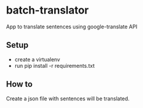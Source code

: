 # batch-translator
App to translate sentences using google-translate API

## Setup
* create a virtualenv
* run pip install -r requirements.txt

## How to
Create a json file with sentences will be translated.
